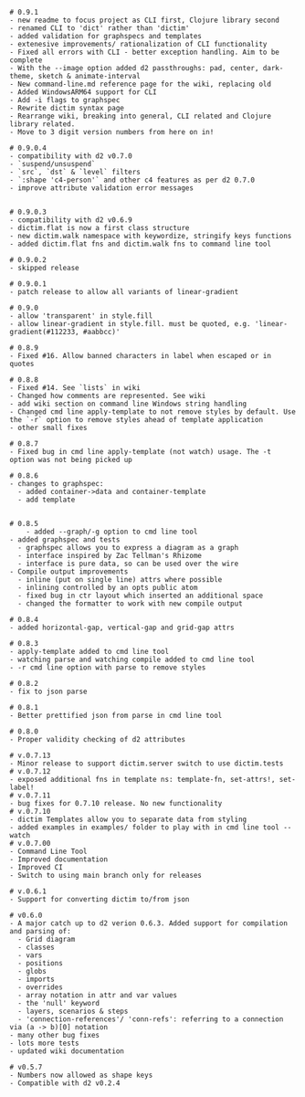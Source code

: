     # 0.9.1
    - new readme to focus project as CLI first, Clojure library second
	- renamed CLI to 'dict' rather than 'dictim'
	- added validation for graphspecs and templates
	- extenesive improvements/ rationalization of CLI functionality
	- Fixed all errors with CLI - better exception handling. Aim to be complete
	- With the --image option added d2 passthroughs: pad, center, dark-theme, sketch & animate-interval
	- New command-line.md reference page for the wiki, replacing old
	- Added WindowsARM64 support for CLI
    - Add -i flags to graphspec
	- Rewrite dictim syntax page
	- Rearrange wiki, breaking into general, CLI related and Clojure library related.
    - Move to 3 digit version numbers from here on in!
	
    # 0.9.0.4
	- compatibility with d2 v0.7.0
	- `suspend/unsuspend`
	- `src`, `dst` & `level` filters
	- `:shape 'c4-person'` and other c4 features as per d2 0.7.0
	- improve attribute validation error messages


    # 0.9.0.3
	- compatibility with d2 v0.6.9
	- dictim.flat is now a first class structure
	- new dictim.walk namespace with keywordize, stringify keys functions
	- added dictim.flat fns and dictim.walk fns to command line tool

	# 0.9.0.2
	- skipped release
	
	# 0.9.0.1
	- patch release to allow all variants of linear-gradient

	# 0.9.0
	- allow 'transparent' in style.fill
	- allow linear-gradient in style.fill. must be quoted, e.g. 'linear-gradient(#112233, #aabbcc)'

	# 0.8.9
	- Fixed #16. Allow banned characters in label when escaped or in quotes

	# 0.8.8
	- Fixed #14. See `lists` in wiki
	- Changed how comments are represented. See wiki
	- add wiki section on command line Windows string handling
	- Changed cmd line apply-template to not remove styles by default. Use the `-r` option to remove styles ahead of template application
	- other small fixes

	# 0.8.7
	- Fixed bug in cmd line apply-template (not watch) usage. The -t option was not being picked up

	# 0.8.6
	- changes to graphspec:
	  - added container->data and container-template
	  - add template
	

	# 0.8.5
        - added --graph/-g option to cmd line tool
	- added graphspec and tests
	  - graphspec allows you to express a diagram as a graph
	  - interface inspired by Zac Tellman's Rhizome
	  - interface is pure data, so can be used over the wire
	- Compile output improvements
	  - inline (put on single line) attrs where possible
	  - inlining controlled by an opts public atom
	  - fixed bug in ctr layout which inserted an additional space
	  - changed the formatter to work with new compile output

	# 0.8.4
	- added horizontal-gap, vertical-gap and grid-gap attrs

	# 0.8.3
	- apply-template added to cmd line tool
	- watching parse and watching compile added to cmd line tool
	- -r cmd line option with parse to remove styles

	# 0.8.2
	- fix to json parse

	# 0.8.1
	- Better prettified json from parse in cmd line tool

	# 0.8.0
	- Proper validity checking of d2 attributes
	
	# v.0.7.13
	- Minor release to support dictim.server switch to use dictim.tests
	# v.0.7.12
	- exposed additional fns in template ns: template-fn, set-attrs!, set-label!
	# v.0.7.11
	- bug fixes for 0.7.10 release. No new functionality
	# v.0.7.10
	- dictim Templates allow you to separate data from styling
	- added examples in examples/ folder to play with in cmd line tool --watch
	# v.0.7.00
	- Command Line Tool
	- Improved documentation
	- Improved CI
	- Switch to using main branch only for releases

	# v.0.6.1
	- Support for converting dictim to/from json

	# v0.6.0
	- A major catch up to d2 verion 0.6.3. Added support for compilation and parsing of:
	  - Grid diagram
	  - classes
	  - vars
	  - positions
	  - globs
	  - imports
	  - overrides
	  - array notation in attr and var values
	  - the 'null' keyword
	  - layers, scenarios & steps
	  - 'connection-references'/ 'conn-refs': referring to a connection via (a -> b)[0] notation
	- many other bug fixes
	- lots more tests
	- updated wiki documentation

	# v0.5.7
	- Numbers now allowed as shape keys
	- Compatible with d2 v0.2.4
